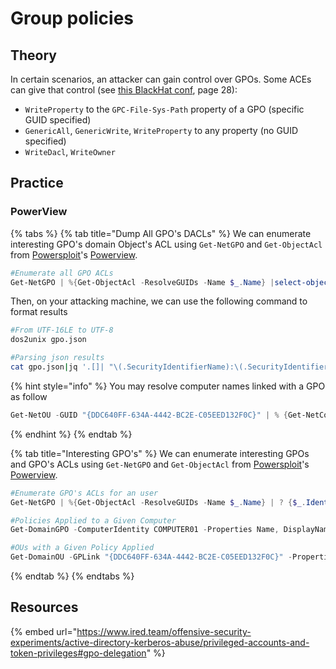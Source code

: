 # Group policies

## Theory

In certain scenarios, an attacker can gain control over GPOs. Some ACEs can give that control (see [this BlackHat conf](https://www.blackhat.com/docs/us-17/wednesday/us-17-Robbins-An-ACE-Up-The-Sleeve-Designing-Active-Directory-DACL-Backdoors-wp.pdf), page 28):

* `WriteProperty` to the `GPC-File-Sys-Path` property of a GPO (specific GUID specified)
* `GenericAll`, `GenericWrite`, `WriteProperty` to any property (no GUID specified)
* `WriteDacl`, `WriteOwner`

## Practice

### PowerView

{% tabs %}
{% tab title="Dump All GPO's DACLs" %}
We can enumerate interesting GPO's domain Object's ACL using `Get-NetGPO` and `Get-ObjectAcl` from [Powersploit](https://github.com/PowerShellMafia/PowerSploit/)'s [Powerview](https://github.com/PowerShellMafia/PowerSploit/blob/dev/Recon/PowerView.ps1).

```powershell
#Enumerate all GPO ACLs
Get-NetGPO | %{Get-ObjectAcl -ResolveGUIDs -Name $_.Name} |select-object @{Name='SecurityIdentifierName';Expression={"$($_.SecurityIdentifier.Value|Convert-SidToName)"}},@{Name='SecurityIdentifierSID';Expression={"$($_.SecurityIdentifier.Value)"}},@{Name='ActiveDirectoryRights';Expression={"$($_.ActiveDirectoryRights)"}},ObjectDN|ConvertTo-Json -Compress|Out-File gpos.json
```

Then, on your attacking machine, we can use the following command to format results

```bash
#From UTF-16LE to UTF-8
dos2unix gpo.json

#Parsing json results
cat gpo.json|jq '.[]| "\(.SecurityIdentifierName):\(.SecurityIdentifierSID) | Have: \(.ActiveDirectoryRights) | On: \(.ObjectDN)"'
```

{% hint style="info" %}
You may  resolve computer names linked with a GPO as follow&#x20;

```powershell
Get-NetOU -GUID "{DDC640FF-634A-4442-BC2E-C05EED132F0C}" | % {Get-NetComputer -ADSpath $_}
```
{% endhint %}
{% endtab %}

{% tab title="Interesting GPO's" %}
We can enumerate interesting GPOs and GPO's ACLs using `Get-NetGPO` and `Get-ObjectAcl` from [Powersploit](https://github.com/PowerShellMafia/PowerSploit/)'s [Powerview](https://github.com/PowerShellMafia/PowerSploit/blob/dev/Recon/PowerView.ps1).

```powershell
#Enumerate GPO's ACLs for an user
Get-NetGPO | %{Get-ObjectAcl -ResolveGUIDs -Name $_.Name} | ? {$_.IdentityReference -eq "CONTOSO\YourUser"}

#Policies Applied to a Given Computer
Get-DomainGPO -ComputerIdentity COMPUTER01 -Properties Name, DisplayName

#OUs with a Given Policy Applied
Get-DomainOU -GPLink "{DDC640FF-634A-4442-BC2E-C05EED132F0C}" -Properties DistinguishedName
```
{% endtab %}
{% endtabs %}

## Resources

{% embed url="https://www.ired.team/offensive-security-experiments/active-directory-kerberos-abuse/privileged-accounts-and-token-privileges#gpo-delegation" %}
